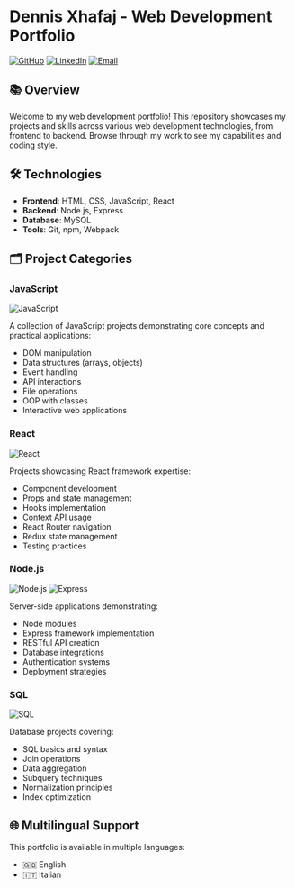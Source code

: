 # Dennis Xhafaj - Web Development Portfolio

[![GitHub](https://img.shields.io/badge/GitHub-xaxoman-181717?style=for-the-badge&logo=github)](https://github.com/xaxoman)
[![LinkedIn](https://img.shields.io/badge/LinkedIn-Dennis%20Xhafaj-0077B5?style=for-the-badge&logo=linkedin)](https://www.linkedin.com/in/dennis-xhafaj-0b1b3b1b4/)
[![Email](https://img.shields.io/badge/Email-xhafaj.dennis%40gmail.com-D14836?style=for-the-badge&logo=gmail)](mailto:xhafaj.dennis@gmail.com)

## 📚 Overview

Welcome to my web development portfolio! This repository showcases my projects and skills across various web development technologies, from frontend to backend. Browse through my work to see my capabilities and coding style.

## 🛠️ Technologies

- **Frontend**: HTML, CSS, JavaScript, React
- **Backend**: Node.js, Express
- **Database**: MySQL
- **Tools**: Git, npm, Webpack

## 🗂️ Project Categories

### JavaScript
![JavaScript](https://skillicons.dev/icons?i=js)

A collection of JavaScript projects demonstrating core concepts and practical applications:
- DOM manipulation
- Data structures (arrays, objects)
- Event handling
- API interactions
- File operations
- OOP with classes
- Interactive web applications

### React
![React](https://skillicons.dev/icons?i=react)

Projects showcasing React framework expertise:
- Component development
- Props and state management
- Hooks implementation
- Context API usage
- React Router navigation
- Redux state management
- Testing practices

### Node.js
![Node.js](https://skillicons.dev/icons?i=nodejs) ![Express](https://skillicons.dev/icons?i=express)

Server-side applications demonstrating:
- Node modules
- Express framework implementation
- RESTful API creation
- Database integrations
- Authentication systems
- Deployment strategies

### SQL
![SQL](https://skillicons.dev/icons?i=sql)

Database projects covering:
- SQL basics and syntax
- Join operations
- Data aggregation
- Subquery techniques
- Normalization principles
- Index optimization

## 🌐 Multilingual Support

This portfolio is available in multiple languages:
- 🇬🇧 English
- 🇮🇹 Italian

